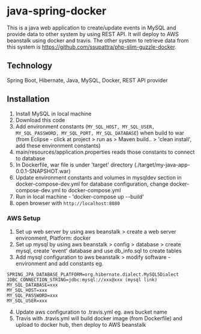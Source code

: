 # java-spring-docker
This is a java web application to create/update events in MySQL and provide data to other system by using REST API. It will deploy to AWS beanstalk using docker and travis. The other system to retrieve data from this system is https://github.com/ssupattra/php-slim-guzzle-docker.

## Technology
Spring Boot, Hibernate, Java, MySQL, Docker, REST API provider

## Installation
1. Install MySQL in local machine
2. Download this code
3. Add environment constants (```MY_SQL_HOST, MY_SQL_USER, MY_SQL_PASSWORD, MY_SQL_PORT, MY_SQL_DATABASE```) when build to war (from Eclipse - click at project > run as > Maven build.. > 'clean install', add these environment constants)
4. main/resources/application.properties reads those constants to connect to database
5. In Dockerfile, war file is under 'target' directory (./target/my-java-app-0.0.1-SNAPSHOT.war)
6. Update environment constants and volumes in mysqldev section in docker-compose-dev.yml for database configuration, change docker-compose-dev.yml to docker-compose.yml
7. Run in local machine - 'docker-compose up --build'
8. open browser with ```http://localhost:8080```

### AWS Setup
1. Set up web server by using aws beanstalk > create a web server environment, Platform: docker
2. Set up mysql by using aws beanstalk > config > database > create mysql, create 'event' database and use db_info.sql to create tables
3. Add mysql configuration to aws beanstalk > modify software - environment and add constants eg.
```
SPRING_JPA_DATABASE_PLATFORM=org.hibernate.dialect.MySQL5Dialect
JDBC_CONNECTION_STRING=jdbc:mysql://xxx@xxx (mysql link)
MY_SQL_DATABASE=xxx
MY_SQL_HOST=xxx
MY_SQL_PASSWORD=xxx
MY_SQL_USER=xxx
```
4. Update aws configuration to .travis.yml eg. aws bucket name
5. Travis with .travis.yml will build docker image (from Dockerfile) and upload to docker hub, then deploy to AWS beanstalk



